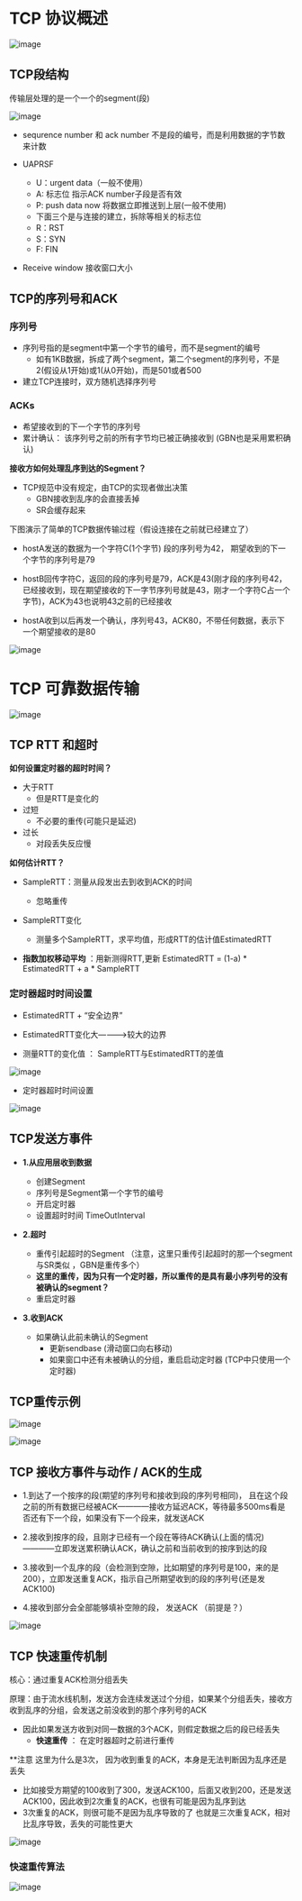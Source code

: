 

# TCP 协议概述 

![image](https://user-images.githubusercontent.com/58176267/160266608-3d1701f3-2f24-40c8-9731-5562660e4380.png)


## TCP段结构  

传输层处理的是一个一个的segment(段)

![image](https://user-images.githubusercontent.com/58176267/160266809-f4ceff17-d563-48b1-86e0-7d0143233b40.png)


* sequrence number 和 ack number  不是段的编号，而是利用数据的字节数来计数  

* UAPRSF
  * U：urgent data（一般不使用）
  * A: 标志位  指示ACK number子段是否有效 
  * P: push data now 将数据立即推送到上层(一般不使用)
  * 下面三个是与连接的建立，拆除等相关的标志位
  * R：RST 
  * S：SYN
  * F: FIN   

* Receive window 接收窗口大小                        
## TCP的序列号和ACK  

### 序列号  

* 序列号指的是segment中第一个字节的编号，而不是segment的编号  
    * 如有1KB数据，拆成了两个segment，第二个segment的序列号，不是2(假设从1开始)或1(从0开始)，而是501或者500    
* 建立TCP连接时，双方随机选择序列号  

### ACKs

* 希望接收到的下一个字节的序列号 
* 累计确认： 该序列号之前的所有字节均已被正确接收到 (GBN也是采用累积确认)  

**接收方如何处理乱序到达的Segment？**   

* TCP规范中没有规定，由TCP的实现者做出决策
    * GBN接收到乱序的会直接丢掉
    * SR会缓存起来  

下图演示了简单的TCP数据传输过程（假设连接在之前就已经建立了）  

* hostA发送的数据为一个字符C(1个字节)  段的序列号为42， 期望收到的下一个字节的序列号是79 

* hostB回传字符C，返回的段的序列号是79，ACK是43(刚才段的序列号42，已经接收到，现在期望接收的下一字节序列号就是43，刚才一个字符C占一个字节)，ACK为43也说明43之前的已经接收  

* hostA收到以后再发一个确认，序列号43，ACK80，不带任何数据，表示下一个期望接收的是80

![image](https://user-images.githubusercontent.com/58176267/160272941-df480678-0603-485b-b591-1dc2eccbaba6.png)



# TCP 可靠数据传输  


![image](https://user-images.githubusercontent.com/58176267/160273003-1428e312-1575-4978-ab50-7f624a5a8a6c.png)



## TCP RTT 和超时  

**如何设置定时器的超时时间？**  

* 大于RTT
    * 但是RTT是变化的  
* 过短
    * 不必要的重传(可能只是延迟)
* 过长
    * 对段丢失反应慢 

**如何估计RTT？**  

* SampleRTT：测量从段发出去到收到ACK的时间
    * 忽略重传 
* SampleRTT变化 
    * 测量多个SampleRTT，求平均值，形成RTT的估计值EstimatedRTT

 * **指数加权移动平均** ：用新测得RTT,更新   EstimatedRTT = (1-a) * EstimatedRTT + a * SampleRTT

### 定时器超时时间设置  

* EstimatedRTT + “安全边界”
* EstimatedRTT变化大————>较大的边界  

* 测量RTT的变化值 ： SampleRTT与EstimatedRTT的差值    

![image](https://user-images.githubusercontent.com/58176267/160273397-0f5c5ddc-79dd-478a-adf9-9ea4f23c9f90.png)

* 定时器超时时间设置  

![image](https://user-images.githubusercontent.com/58176267/160273410-f408f271-4241-4913-8680-e9a5a461a728.png)



## TCP发送方事件  

* **1.从应用层收到数据**
    * 创建Segment
    * 序列号是Segment第一个字节的编号
    * 开启定时器
    * 设置超时时间 TimeOutInterval

* **2.超时**
    * 重传引起超时的Segment （注意，这里只重传引起超时的那一个segment 与SR类似 ，GBN是重传多个）  
    * **这里的重传，因为只有一个定时器，所以重传的是具有最小序列号的没有被确认的segment？**
    * 重启定时器

* **3.收到ACK**
    * 如果确认此前未确认的Segment
        * 更新sendbase (滑动窗口向右移动) 
        * 如果窗口中还有未被确认的分组，重启启动定时器 (TCP中只使用一个定时器)  
       
       
## TCP重传示例 

![image](https://user-images.githubusercontent.com/58176267/160273804-97b4f744-4532-4518-9d69-a8e49fb55d80.png)


![image](https://user-images.githubusercontent.com/58176267/160273873-46697bb5-863c-4e5a-b959-ce2224963d46.png)


## TCP 接收方事件与动作 / ACK的生成  

* 1.到达了一个按序的段(期望的序列号和接收到段的序列号相同)， 且在这个段之前的所有数据已经被ACK————接收方延迟ACK，等待最多500ms看是否还有下一个段，如果没有下一个段来，就发送ACK
* 2.接收到按序的段，且刚才已经有一个段在等待ACK确认(上面的情况)————立即发送累积确认ACK，确认之前和当前收到的按序到达的段

* 3.接收到一个乱序的段（会检测到空隙，比如期望的序列号是100，来的是200），立即发送重复ACK，指示自己所期望收到的段的序列号(还是发ACK100)  
 
* 4.接收到部分会全部能够填补空隙的段， 发送ACK （前提是？）


![image](https://user-images.githubusercontent.com/58176267/160273966-3ee9ba3d-33cf-416b-bcff-2d42e1c43204.png)




## TCP 快速重传机制  

核心：通过重复ACK检测分组丢失  

原理：由于流水线机制，发送方会连续发送过个分组，如果某个分组丢失，接收方收到乱序的分组，会发送之前没收到的那个序列号的ACK  

* 因此如果发送方收到对同一数据的3个ACK，则假定数据之后的段已经丢失  
    * **快速重传** ： 在定时器超时之前进行重传   

**注意  这里为什么是3次， 因为收到重复的ACK，本身是无法判断因为乱序还是丢失  

* 比如接受方期望的100收到了300，发送ACK100，后面又收到200，还是发送ACK100，因此收到2次重复的ACK，也很有可能是因为乱序到达
* 3次重复的ACK，则很可能不是因为乱序导致的了  也就是三次重复ACK，相对比乱序导致，丢失的可能性更大  


![image](https://user-images.githubusercontent.com/58176267/160274443-72d5568a-3f68-4a87-8398-80da62b18ba5.png)


### 快速重传算法  

![image](https://user-images.githubusercontent.com/58176267/160274663-e3e1343f-1209-4237-84b2-49d40d69c558.png)

       
       
       
       
  



















